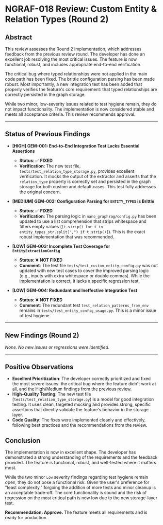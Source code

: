 # NGRAF-018 Review: Custom Entity & Relation Types (Round 2)

## Abstract

This review assesses the Round 2 implementation, which addresses feedback from the previous review round. The developer has done an excellent job resolving the most critical issues. The feature is now functional, robust, and includes appropriate end-to-end verification.

The critical bug where typed relationships were not applied in the main code path has been fixed. The brittle configuration parsing has been made robust. Most importantly, a new integration test has been added that properly verifies the feature's core requirement: that typed relationships are correctly persisted in the graph storage.

While two minor, low-severity issues related to test hygiene remain, they do not impact functionality. The implementation is now considered stable and meets all acceptance criteria. This review recommends approval.

---

## Status of Previous Findings

- **[HIGH] GEM-001: End-to-End Integration Test Lacks Essential Assertions**
  - **Status**: ✅ **FIXED**
  - **Verification**: The new test file, `tests/test_relation_type_storage.py`, provides excellent verification. It mocks the output of the extractor and asserts that the `relation_type` property is correctly set and persisted in the graph storage for both custom and default cases. This test fully addresses the original concern.

- **[MEDIUM] GEM-002: Configuration Parsing for `ENTITY_TYPES` is Brittle**
  - **Status**: ✅ **FIXED**
  - **Verification**: The parsing logic in `nano_graphrag/config.py` has been updated to use a list comprehension that strips whitespace and filters empty values (`[t.strip() for t in entity_types_str.split(",") if t.strip()]`). This is the exact robust implementation that was recommended.

- **[LOW] GEM-003: Incomplete Test Coverage for `EntityExtractionConfig`**
  - **Status**: ❌ **NOT FIXED**
  - **Comment**: The test file `tests/test_custom_entity_config.py` was not updated with new test cases to cover the improved parsing logic (e.g., inputs with extra whitespace or double commas). While the implementation is correct, it lacks a specific regression test.

- **[LOW] GEM-004: Redundant and Ineffective Integration Test**
  - **Status**: ❌ **NOT FIXED**
  - **Comment**: The redundant test `test_relation_patterns_from_env` remains in `tests/test_entity_config_usage.py`. This is a minor issue of test hygiene.

---

## New Findings (Round 2)

*None. No new issues or regressions were identified.*

---

## Positive Observations

- **Excellent Prioritization**: The developer correctly prioritized and fixed the most severe issues: the critical bug where the feature didn't work at all, and the High/Medium findings from the previous review.
- **High-Quality Testing**: The new test file (`tests/test_relation_type_storage.py`) is a model for good integration testing. It uses clean, targeted mocking and provides strong, specific assertions that directly validate the feature's behavior in the storage layer.
- **Code Quality**: The fixes were implemented cleanly and effectively, following best practices and the recommendations from the review.

## Conclusion

The implementation is now in excellent shape. The developer has demonstrated a strong understanding of the requirements and the feedback provided. The feature is functional, robust, and well-tested where it matters most.

While the two minor `Low` severity findings regarding test hygiene remain open, they do not pose a functional risk. Given the user's preference for "least complexity," forgoing the addition of more tests and minor cleanup is an acceptable trade-off. The core functionality is sound and the risk of regression on the most critical path is now low due to the new storage-layer test.

**Recommendation: Approve.** The feature meets all requirements and is ready for production.
